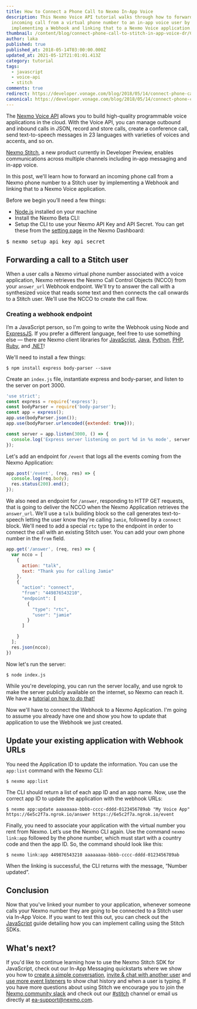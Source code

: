 ```yaml
---
title: How to Connect a Phone Call to Nexmo In-App Voice
description: This Nexmo Voice API tutorial walks through how to forward an
  incoming call from a virtual phone number to an in-app voice user by
  implementing a Webhook and linking that to a Nexmo Voice application.
thumbnail: /content/blog/connect-phone-call-to-stitch-in-app-voice-dr/Call-to-InApp-Voice.jpg
author: laka
published: true
published_at: 2018-05-14T03:00:00.000Z
updated_at: 2021-05-12T21:01:01.413Z
category: tutorial
tags:
  - javascript
  - voice-api
  - stitch
comments: true
redirect: https://developer.vonage.com/blog/2018/05/14/connect-phone-call-to-stitch-in-app-voice-dr
canonical: https://developer.vonage.com/blog/2018/05/14/connect-phone-call-to-stitch-in-app-voice-dr
---
```

The [Nexmo Voice API](https://developer.nexmo.com/voice/voice-api/overview) allows you to build high-quality programmable voice applications in the cloud. With the Voice API, you can manage outbound and inbound calls in JSON, record and store calls, create a conference call, send text-to-speech messages in 23 languages with varieties of voices and accents, and so on.

[Nexmo Stitch](https://developer.nexmo.com/stitch/overview), a new product currently in Developer Preview, enables communications across multiple channels including in-app messaging and in-app voice.

In this post, we'll learn how to forward an incoming phone call from a Nexmo phone number to a Stitch user by implementing a Webhook and linking that to a Nexmo Voice application.

Before we begin you’ll need a few things:

* [Node.js](https://nodejs.org/en/) installed on your machine</li>
* Install the Nexmo Beta CLI:
* Setup the CLI to use your Nexmo API Key and API Secret. You can get these from the <a href="https://dashboard.nexmo.com/settings">setting page</a> in the Nexmo Dashboard:

<pre>
$ nexmo setup api_key api_secret
</pre>

<sign-up></sign-up>

## Forwarding a call to a Stitch user

When a user calls a Nexmo virtual phone number associated with a voice application, Nexmo retrieves the Nexmo Call Control Objects (NCCO) from your `answer_url` Webhook endpoint. We'll try to answer the call with a synthesized voice that reads some text and then connects the call onwards to a Stitch user. We'll use the NCCO to create the call flow.

### Creating a webhook endpoint

I’m a JavaScript person, so I'm going to write the Webhook using Node and [ExpressJS](http://expressjs.com/). If you prefer a different language, feel free to use something else — there are Nexmo client libraries for [JavaScript](https://github.com/nexmo/nexmo-node "Nexmo Node Library"), [Java](https://github.com/nexmo/nexmo-java "Nexmo Java Library"), [Python](https://github.com/nexmo/nexmo-python "Nexmo Python Library"), [PHP](https://github.com/nexmo/nexmo-php "Nexmo PHP Library"), [Ruby](https://github.com/nexmo/nexmo-ruby "Nexmo Ruby Library"), and [.NET](https://github.com/nexmo/nexmo-dotnet "Nexmo DotNet Library")!

We'll need to install a few things:

```
$ npm install express body-parser --save
```

Create an `index.js` file, instantiate express and body-parser, and listen to the server on port 3000.

```javascript
'use strict';
const express = require('express');
const bodyParser = require('body-parser');
const app = express();
app.use(bodyParser.json());
app.use(bodyParser.urlencoded({extended: true}));

const server = app.listen(3000, () => {
  console.log('Express server listening on port %d in %s mode', server.address().port, app.settings.env);
});
```

Let's add an endpoint for `/event` that logs all the events coming from the Nexmo Application:

```javascript
app.post('/event', (req, res) => {
  console.log(req.body);
  res.status(200).end();
});
```

We also need an endpoint for `/answer`, responding to HTTP GET requests, that is going to deliver the NCCO when the Nexmo Application retrieves the `answer_url`. We'll use a `talk` building block so the call generates text-to-speech letting the user know they're calling `Jamie`, followed by a `connect` block. We'll need to add a special `rtc` type to the endpoint in order to connect the call with an existing Stitch user. You can add your own phone number in the `from` field.

```javascript
app.get('/answer', (req, res) => {
  var ncco = [
    {
      action: "talk",
      text: "Thank you for calling Jamie"
    },
    {
      "action": "connect",
      "from": "449876543210",
      "endpoint": [
        {
          "type": "rtc",
          "user": "jamie"
        }
      ]

    }
  ];
  res.json(ncco);
})
```

Now let's run the server:

```
$ node index.js
```

While you're developing, you can run the server locally, and use ngrok to make the server publicly available on the internet, so Nexmo can reach it. We have a [tutorial on how to do that!](https://www.nexmo.com/blog/2017/07/04/local-development-nexmo-ngrok-tunnel-dr/ "Set Up Local Development With Ngrok")

Now we'll have to connect the Webhook to a Nexmo Application. I'm going to assume you already have one and show you how to update that application to use the Webhook we just created.

## Update your existing application with Webhook URLs

You need the Application ID to update the information. You can use the `app:list` command with the Nexmo CLI:

```
$ nexmo app:list
```

The CLI should return a list of each app ID and an app name. Now, use the correct app ID to update the application with the webhook URLs:

```
$ nexmo app:update aaaaaaaa-bbbb-cccc-dddd-0123456789ab "My Voice App" https://6e5c2f7a.ngrok.io/answer https://6e5c2f7a.ngrok.io/event
```

Finally, you need to associate your application with the virtual number you rent from Nexmo. Let’s use the Nexmo CLI again. Use the command `nexmo link:app` followed by the phone number, which must start with a country code and then the app ID. So, the command should look like this:

```
$ nexmo link:app 449876543210 aaaaaaaa-bbbb-cccc-dddd-0123456789ab
```

When the linking is successful, the CLI returns with the message, “Number updated”.

## Conclusion

Now that you've linked your number to your application, whenever someone calls your Nexmo number they are going to be connected to a Stitch user via In-App Voice. If you want to test this out, you can check out the [JavaScript](https://developer.nexmo.com/stitch/in-app-voice/guides/2-calling-users) guide detailing how you can implement calling using the Stitch SDKs.

## What's next?

If you'd like to continue learning how to use the Nexmo Stitch SDK for JavaScript, check out our In-App Messaging quickstarts where we show you how to [create a simple conversation](https://developer.nexmo.com/stitch/in-app-messaging/guides/1-simple-conversation?platform=javascript), [invite & chat with another user](https://developer.nexmo.com/stitch/in-app-messaging/guides/2-inviting-members?platform=javascript) and [use more event listeners](https://developer.nexmo.com/stitch/in-app-messaging/guides/3-utilizing-events?platform=javascript) to show chat history and when a user is typing. If you have more questions about using Stitch we encourage you to join the [Nexmo community slack](https://developer.nexmo.com/community/slack/) and check out our [\#stitch](https://nexmo-community.slack.com/messages/C9H152ATW) channel or email us directly at [ea-support@nexmo.com](mailto:ea-support@nexmo.com).